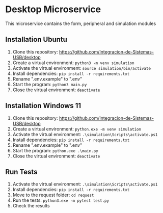 # Desktop Microservice

This microservice contains the form, peripheral and simulation modules

## Installation Ubuntu

1. Clone this repository: https://github.com/Integracion-de-Sistemas-USB/desktop
2. Create a virtual environment: `python3 -m venv simulation`
3. Activate the virtual environment: `source simulation/bin/activate`
4. Install dependencies: `pip install -r requirements.txt`
5. Rename ".env.example" to ".env"
5. Start the program: `python3 main.py`
6. Close the virtual environment: `deactivate`

## Installation Windows 11

1. Clone this repository: https://github.com/Integracion-de-Sistemas-USB/desktop
2. Create a virtual environment: `python.exe -m venv simulation`
3. Activate the virtual environment: `.\simulation\Scripts\activate.ps1`
4. Install dependencies: `pip install -r requirements.txt`
5. Rename ".env.example" to ".env"
5. Start the program: `python.exe .\main.py`
6. Close the virtual environment: `deactivate`

## Run Tests

1. Activate the virtual environment: `.\simulation\Scripts\activate.ps1`
2. Install dependencies: `pip install -r requirements.txt`
3. Move to the request folder: `cd request`
4. Run the tests: `python3.exe -m pytest test.py`
5. Check the results
